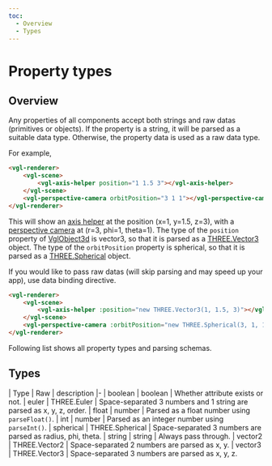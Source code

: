 ```yaml
---
toc:
  - Overview
  - Types
---
```

# Property types
## Overview
Any properties of all components accept both strings and raw datas (primitives or objects). If the property is a string, it will be parsed as a suitable data type. Otherwise, the property data is used as a raw data type.

For example,
```html
<vgl-renderer>
    <vgl-scene>
        <vgl-axis-helper position="1 1.5 3"></vgl-axis-helper>
    </vgl-scene>
    <vgl-perspective-camera orbitPosition="3 1 1"></vgl-perspective-camera>
</vgl-renderer>
```
This will show an [axis helper](vgl-axis-helper) at the position (x=1, y=1.5, z=3), with a [perspective camera](vgl-perspective-camera) at (r=3, phi=1, theta=1). The type of the `position` property of [VglObject3d](vgl-object-3d) is vector3, so that it is parsed as a [THREE.Vector3](https://threejs.org/docs/index.html#api/math/Vector3) object. The type of the `orbitPosition` property is spherical, so that it is parsed as a [THREE.Spherical](https://threejs.org/docs/index.html#api/math/Spherical) object.

If you would like to pass raw datas (will skip parsing and may speed up your app), use data binding directive.
```html
<vgl-renderer>
    <vgl-scene>
        <vgl-axis-helper :position="new THREE.Vector3(1, 1.5, 3)"></vgl-axis-helper>
    </vgl-scene>
    <vgl-perspective-camera :orbitPosition="new THREE.Spherical(3, 1, 1)"></vgl-perspective-camera>
</vgl-renderer>
```
Following list shows all property types and parsing schemas.

## Types

| Type      | Raw             | description
|-
| boolean   | boolean         | Whether attribute exists or not.
| euler     | THREE.Euler     | Space-separated 3 numbers and 1 string are parsed as x, y, z, order.
| float     | number          | Parsed as a float number using `parseFloat()`.
| int       | number          | Parsed as an integer number using `parseInt()`.
| spherical | THREE.Spherical | Space-separated 3 numbers are parsed as radius, phi, theta.
| string    | string          | Always pass through.
| vector2   | THREE.Vector2   | Space-separated 2 numbers are parsed as x, y.
| vector3   | THREE.Vector3   | Space-separated 3 numbers are parsed as x, y, z.
